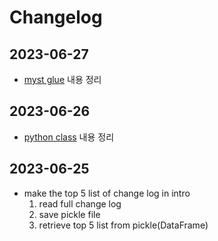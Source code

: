 # Changelog

## 2023-06-27

- [myst glue](./jn/glue.ipynb) 내용 정리

## 2023-06-26

- [python class](./py/class.ipynb) 내용 정리

## 2023-06-25

- make the top 5 list of change log in intro
  1. read full change log
  2. save pickle file
  3. retrieve top 5 list from pickle(DataFrame)

